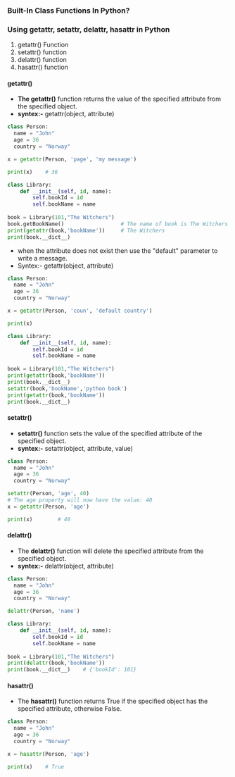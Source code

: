 ### Built-In Class Functions In Python?
### Using getattr, setattr, delattr, hasattr in Python
1. getattr() Function
2. setattr() function
3. delattr() function
4. hasattr() function
   
#### getattr()
* **The getattr()** function returns the value of the specified attribute from the specified object.
* **syntex:-**  getattr(object, attribute)
```python
class Person:
  name = "John"
  age = 36
  country = "Norway"

x = getattr(Person, 'page', 'my message')

print(x)    # 36
```
```python
class Library:
    def __init__(self, id, name):
        self.bookId = id
        self.bookName = name
                
book = Library(101,"The Witchers")
book.getBookName()                  # The name of book is The Witchers
print(getattr(book,'bookName'))     # The Witchers
print(book.__dict__)
```

*  when the attribute does not exist then use the "default" parameter to write a message.
*  Syntex:- getattr(object, attribute)
```python
class Person:
  name = "John"
  age = 36
  country = "Norway"

x = getattr(Person, 'coun', 'default country')

print(x)
```
```python
class Library:
    def __init__(self, id, name):
        self.bookId = id
        self.bookName = name
                
book = Library(101,"The Witchers")            
print(getattr(book,'bookName'))
print(book.__dict__)
setattr(book,'bookName','python book')
print(getattr(book,'bookName'))
print(book.__dict__)
```

#### setattr()
* **setattr()** function sets the value of the specified attribute of the specified object.
* **syntex:-** setattr(object, attribute, value)
```python
class Person:
  name = "John"
  age = 36
  country = "Norway"

setattr(Person, 'age', 40)
# The age property will now have the value: 40
x = getattr(Person, 'age')

print(x)        # 40
```

#### delattr()
* The **delattr()** function will delete the specified attribute from the specified object.
* **syntex:-** delattr(object, attribute)
```python
class Person:
  name = "John"
  age = 36
  country = "Norway"

delattr(Person, 'name')
```
```python
class Library:
    def __init__(self, id, name):
        self.bookId = id
        self.bookName = name
                
book = Library(101,"The Witchers")            
print(delattr(book,'bookName'))
print(book.__dict__)    # {'bookId': 101} 
```

#### hasattr()
* The **hasattr()** function returns True if the specified object has the specified attribute, otherwise False.
```python
class Person:
  name = "John"
  age = 36
  country = "Norway"

x = hasattr(Person, 'age')

print(x)    # True
```

